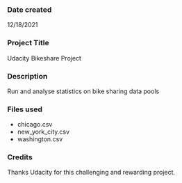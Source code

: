 ### Date created
12/18/2021

### Project Title
Udacity Bikeshare Project

### Description
Run and analyse statistics on bike sharing data pools

### Files used
* chicago.csv
* new_york_city.csv 
* washington.csv

### Credits
Thanks Udacity for this challenging and rewarding project.

